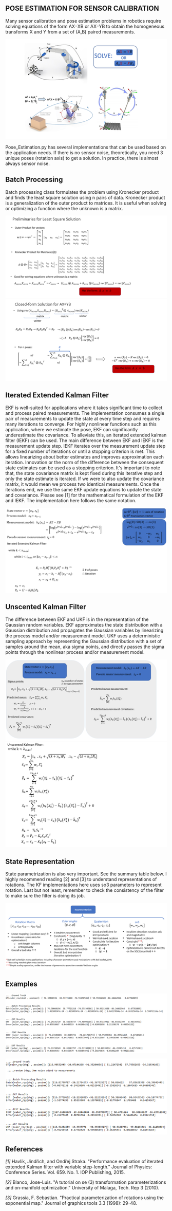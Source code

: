 ## POSE ESTIMATION FOR SENSOR CALIBRATION

Many sensor calibration and pose estimation problems in robotics require solving equations of the form AX=XB or AX=YB to obtain the homogeneous transforms X and Y from a set of (A,B) paired measurements.

![Example Applications](./Figures/pose_estimation_examples.png)

Pose_Estimation.py has several implementations that can be used based on the application needs. If there is no sensor noise, theoretically, you need 3 unique poses (rotation axis) to get a solution. In practice, there is almost always sensor noise.

## Batch Processing

Batch processing class formulates the problem using Kronecker product and finds the least square solution using n pairs of data. Kronecker product is a generalization of the outer product to matrices. It is useful when solving or optimizing a function where the unknown is a matrix.  

![Preliminaries for Batch Processing Solution](./Figures/Kronecker_Product.png)
![Least-square estimation](./Figures/LSE_solution.png)

## Iterated Extended Kalman Filter 
EKF is well-suited for applications where it takes significant time to collect and process paired measurements. The implementation consumes a single pair of measurements to update the state at every time step and requires many iterations to converge.  For highly nonlinear functions such as this application, where we estimate the pose, EKF can significantly underestimate the covariance. To alleviate this, an iterated extended kalman filter (IEKF) can be used. The main difference between EKF and IEKF is the measurement update step. IEKF iterates over the measurement update step for a fixed number of iterations or until a stopping criterion is met. This allows linearizing about better estimates and improves approximation each iteration.
Innovation or the norm of the difference between the consequent state estimates can be used as a stopping criterion. It's important to note that, the state covariance matrix is kept fixed during this iterative step and only the state estimate is iterated. If we were to also update the covariance matrix, it would mean we process two identical measurements.  Once the iterations end, we use the same EKF update equations to update the state and covariance. Please see [1] for the mathematical formulation of the EKF and IEKF. The implementation here follows the same notation. 

![IEKF implementations](./Figures/IEKF.png)

## Unscented Kalman Filter 
The difference between EKF and UKF is in the representation of the Gaussian random variables. EKF approximates the state distribution with a Gaussian distribution and propagates the Gaussian variables by linearizing the process model and/or measurement model. UKF uses a deterministic sampling approach by representing the Gaussian distribution with a set of samples around the mean, aka sigma points, and directly passes the sigma points through the nonlinear process and/or measurement model. 

![UKF implementations](./Figures/UKF.png)
![UKF pseudocode](./Figures/UKF_eqn.png)

## State Representation
State parametrization is also very important. See the summary table below. I highly recommend reading [2] and [3] to understand representations of rotations. The KF implementations here uses so3 parameters to represent rotation. Last but not least, remember to check the consistency of the filter to make sure the filter is doing its job.

![Representations of Rotation](./Figures/Rotation_representations.png)

## Examples

![Example Results](./Figures/example_results.png)


![Noisy_Example Results](./Figures/noisy_example_results.png)



## References
_[1]_  Havlík, Jindřich, and Ondřej Straka. "Performance evaluation of iterated extended Kalman filter with variable step-length." Journal of Physics: Conference Series. Vol. 659. No. 1. IOP Publishing, 2015.

_[2]_ Blanco, Jose-Luis. "A tutorial on se (3) transformation parameterizations and on-manifold optimization." University of Malaga, Tech. Rep 3 (2010).

_[3]_ Grassia, F. Sebastian. "Practical parameterization of rotations using the exponential map." Journal of graphics tools 3.3 (1998): 29-48.


